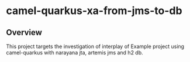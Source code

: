 # camel-quarkus-xa-from-jms-to-db
## Overview
This project targets the investigation of interplay of 
Example project  using camel-quarkus with narayana jta,  artemis jms and h2 db.
